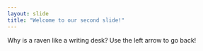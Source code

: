 ```yaml
---
layout: slide
title: "Welcome to our second slide!"
---
```

Why is a raven like a writing desk?
Use the left arrow to go back!
